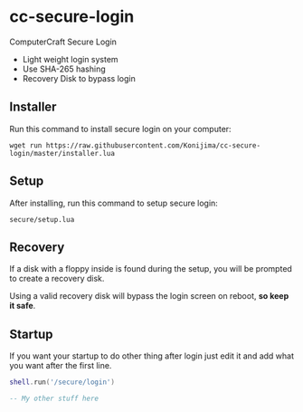 # cc-secure-login
ComputerCraft Secure Login
- Light weight login system
- Use SHA-265 hashing
- Recovery Disk to bypass login

## Installer
Run this command to install secure login on your computer:
```
wget run https://raw.githubusercontent.com/Konijima/cc-secure-login/master/installer.lua
```

## Setup
After installing, run this command to setup secure login:
```
secure/setup.lua
```

## Recovery
If a disk with a floppy inside is found during the setup, you will be prompted to create a recovery disk.

Using a valid recovery disk will bypass the login screen on reboot, **so keep it safe**.

## Startup
If you want your startup to do other thing after login just edit it and add what you want after the first line.
```startup.lua
shell.run('/secure/login')

-- My other stuff here
```

